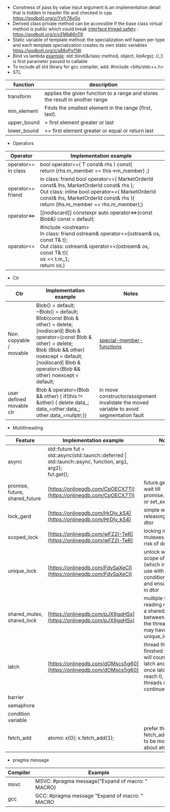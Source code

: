 * Constness of pass by value input argument is an implementation detail that is hidden in header file and checked in cpp https://godbolt.org/z/Yvfr78vGo 
* Derived class private method can be accessible if the base class virtual method is public which could break [interface thread safety](https://www.modernescpp.com/index.php/dealing-with-mutation-thread-safe-interface/) : https://godbolt.org/z/cEMb66nTK  
* Static variable of template method: the specialization will hapen per type and each template specialization creates its own static variables https://godbolt.org/z/s88vPxf1W  
* Bind vs lambda [example](https://godbolt.org/z/K8xWPscob): std::bind(&class::method, object, listArgs); //_1: is first parameter passed to callable 
* To include all std library for gcc compiler, add: #include <bits/stdc++.h>	
* STL  

| function    | description                                                                  |
| ----------- | ---------------------------------------------------------------------------- |
| transform   | applies the given function to a range and stores the result in another range |
| min_element | Finds the smallest element in the range [first, last).                       |
| upper_bound | \> first element greater or last                                             |
| lower_bound | \>= first element greater or equal or return last                            |

* Operators  

| Operator    | Implementation example    |
| ----------- | ------------------------- |
| operator==  <br> in class | bool operator==( T const& rhs ) const{<br>return (rhs.m_member == this->m_member) ;} |
| operator== <br> friend    | in class: friend bool operator==( MarketOrderId const& lhs, MarketOrderId const& rhs );<br>Out class: inline bool operator==( MarketOrderId const& lhs, MarketOrderId const& rhs ){<br>return (lhs.m_member == rhs.m_member);} |
| operator<=> | [[nodiscard]] constexpr auto operator<=>(const Blob&) const = default;   |
| operator<<  | #include \<iostream\><br>In class: friend ostream& operator<<(ostream& os, const T& t);<br>Out class: ostream& operator<<(ostream& os, const T& t){<br>os << t.m_1;<br>return os;}   |

* Ctr

| Ctr                      | Implementation example             | Notes                                         |
| ------------------------ | ---------------------------------- | --------------------------------------------- |
| Non copyable / movable   | Blob() = default;<br>~Blob() = default;<br>Blob(const Blob & other) = delete;<br>[nodiscard] Blob & operator=(const Blob & other) = delete;<br>Blob (Blob && other) noexcept = default;<br>[nodiscard] Blob & operator=(Blob && other) noexcept = default; | [special-member-functions](https://www.foonathan.net/2019/02/special-member-functions/) |
| user defined movable ctr | Blob & operator=(Blob && other) { if(this != &other) { delete data_; data_=other.data_; other.data_=nullptr;}}           | in move constructor/assignment invalidate the moved variable to avoid segmentation fault                         |

* Multithreading  

| Feature                        | Implementation example            | Notes                    |
| ------------------------------ | --------------------------------- | ------------------------ |
| async                          | std::future<int> fut = std::async(std::launch::deferred \| std::launch::async, function, arg1, arg2);<br>fut.get(); |                                                                                                                          |
| promise, future, shared_future | [https://onlinegdb.com/CpOECX7Tl](https://onlinegdb.com/CpOECX7Tl) | future.get() will wait till promise.set_value or set_exception()                                                         |
| lock_gard                      | [https://onlinegdb.com/HrDIy_kS4](https://onlinegdb.com/HrDIy_kS4) | simple way of releasing mutex in dtor |
| scoped_lock                    | [https://onlinegdb.com/wFZ2I-TeR](https://onlinegdb.com/wFZ2I-TeR) | locking multiple mutexes without risk of deadlock |
| unique_lock                    | [https://onlinegdb.com/FdySaXeCl](https://onlinegdb.com/FdySaXeCl) | unlock within the scope of the block (which includes use with a condition_variable) and ensure unlock in dtor            |
| shared_mutex, shared_lock      | [https://onlinegdb.com/pJX9gqHSs](https://onlinegdb.com/pJX9gqHSs) | multiple threads reading may have a shared_lock between them and the threads writing may have a unique_lock              |
| latch                          | [https://onlinegdb.com/dOMscs5g60](https://onlinegdb.com/dOMscs5g60) | thread that finished first part will count_down latch and wait, once latch counter reach 0, waiting threads may continue |
| barrier                        |                                   |                          |
| semaphore                      |                                   |                          |
| condition variable             |                                   |                          |
| fetch_add                      | atomic<int> x{0}; x.fetch_add(1);       | prefer the use of fetch_add over ++ to be more explicit about atomicity |

* pragma message

| Compiler | Example                                          |
| -------- | ------------------------------------------------ |
| msvc     | MSVC: #pragma message("Expand of macro: " MACRO) |
| gcc      | GCC: #pragma message "Expand of macro: " MACRO   |